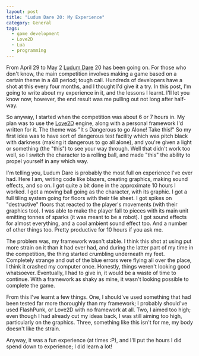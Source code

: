 ```yaml
---
layout: post
title: "Ludum Dare 20: My Experience"
category: General
tags:
  - game development
  - Love2D
  - Lua
  - programming
---
```


From April 29 to May 2 [Ludum Dare](http://www.ludumdare.com/) 20 has been going on. For those who don't know, the main competition involves making a game based on a certain theme in a 48 period; tough call. Hundreds of developers have a shot at this every four months, and I thought I'd give it a try. In this post, I'm going to write about my experience in it, and the lessons I learnt. I'll let you know now, however, the end result was me pulling out not long after half-way.

So anyway, I started when the competition was about 6 or 7 hours in. My plan was to use the [Love2D](http://love2d.org) engine, along with a personal framework I'd written for it. The theme was "It s Dangerous to go Alone! Take this!" So my first idea was to have sort of dangerous test facility which was pitch black with darkness (making it dangerous to go all alone), and you're given a light or something (the "this") to see your way through. Well that didn't work too well, so I switch the character to a rolling ball, and made "this" the ability to propel yourself in any which way.

I'm telling you, Ludum Dare is probably the most full on experience I've ever had. Here I am, writing code like blazers, creating graphics, making sound effects, and so on. I got quite a bit done in the approximate 10 hours I worked. I got a moving ball going as the character, with its graphic. I got a full tiling system going for floors with their tile sheet. I got spikes on "destructive" floors that reacted to the player's movements (with their graphics too). I was able to make the player fall to pieces with its main unit emitting tonnes of sparks (it was meant to be a robot). I got sound effects for almost everything, and a cool ambient sound effect too. And a number of other things too. Pretty productive for 10 hours if you ask me.

The problem was, my framework wasn't stable. I think this shot at using put more strain on it than it had ever had, and during the latter part of my time in the competition, the thing started crumbling underneath my feet. Completely strange and out of the blue errors were flying all over the place, I think it crashed my computer once. Honestly, things weren't looking good whatsoever. Eventually, I had to give in, it would be a waste of time to continue. With a framework as shaky as mine, it wasn't looking possible to complete the game.

From this I've learnt a few things. One, I should've used something that had been tested far more thoroughly than my framework; I probably should've used FlashPunk, or Love2D with no framework at all. Two, I aimed too high; even though I had already cut my ideas back, I was still aiming too high, particularly on the graphics. Three, something like this isn't for me, my body doesn't like the strain.

Anyway, it was a fun experience (at times :P), and I'll put the hours I did spend down to experience; I did learn a lot!

